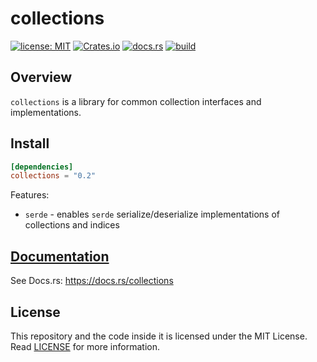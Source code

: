 # collections

[![license: MIT](https://img.shields.io/badge/License-MIT-yellow.svg)](./LICENSE)
[![Crates.io](https://img.shields.io/crates/v/collections)](https://crates.io/crates/collections)
[![docs.rs](https://img.shields.io/docsrs/collections)](https://docs.rs/collections)
[![build](https://github.com/andykswong/muds/actions/workflows/build.yaml/badge.svg)](https://github.com/andykswong/muds/actions/workflows/build.yaml)

## Overview
`collections` is a library for common collection interfaces and implementations.

## Install
```toml
[dependencies]
collections = "0.2"
```
Features:
- `serde` - enables `serde` serialize/deserialize implementations of collections and indices

## [Documentation](https://docs.rs/collections)
See Docs.rs: https://docs.rs/collections

## License
This repository and the code inside it is licensed under the MIT License. Read [LICENSE](./LICENSE) for more information.
